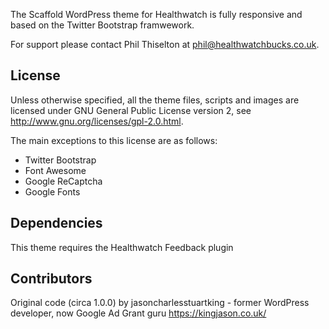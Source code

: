 The Scaffold WordPress theme for Healthwatch is fully responsive and based on the Twitter Bootstrap framwework.

For support please contact Phil Thiselton at phil@healthwatchbucks.co.uk.

## License
Unless otherwise specified, all the theme files, scripts and images are licensed under GNU General Public License version 2, see http://www.gnu.org/licenses/gpl-2.0.html.

The main exceptions to this license are as follows:
- Twitter Bootstrap
- Font Awesome
- Google ReCaptcha
- Google Fonts

## Dependencies
This theme requires the Healthwatch Feedback plugin

## Contributors

Original code (circa 1.0.0) by jasoncharlesstuartking - former WordPress developer, now Google Ad Grant guru https://kingjason.co.uk/
